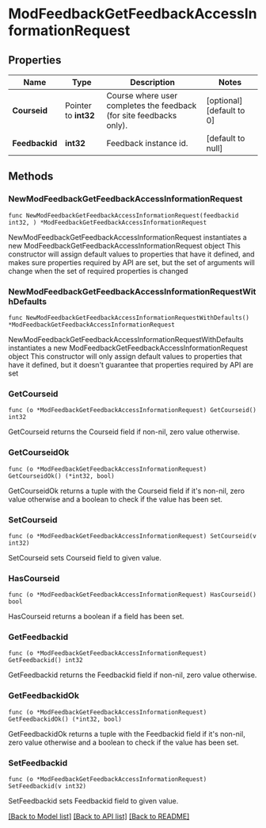 # ModFeedbackGetFeedbackAccessInformationRequest

## Properties

Name | Type | Description | Notes
------------ | ------------- | ------------- | -------------
**Courseid** | Pointer to **int32** | Course where user completes the feedback (for site feedbacks only). | [optional] [default to 0]
**Feedbackid** | **int32** | Feedback instance id. | [default to null]

## Methods

### NewModFeedbackGetFeedbackAccessInformationRequest

`func NewModFeedbackGetFeedbackAccessInformationRequest(feedbackid int32, ) *ModFeedbackGetFeedbackAccessInformationRequest`

NewModFeedbackGetFeedbackAccessInformationRequest instantiates a new ModFeedbackGetFeedbackAccessInformationRequest object
This constructor will assign default values to properties that have it defined,
and makes sure properties required by API are set, but the set of arguments
will change when the set of required properties is changed

### NewModFeedbackGetFeedbackAccessInformationRequestWithDefaults

`func NewModFeedbackGetFeedbackAccessInformationRequestWithDefaults() *ModFeedbackGetFeedbackAccessInformationRequest`

NewModFeedbackGetFeedbackAccessInformationRequestWithDefaults instantiates a new ModFeedbackGetFeedbackAccessInformationRequest object
This constructor will only assign default values to properties that have it defined,
but it doesn't guarantee that properties required by API are set

### GetCourseid

`func (o *ModFeedbackGetFeedbackAccessInformationRequest) GetCourseid() int32`

GetCourseid returns the Courseid field if non-nil, zero value otherwise.

### GetCourseidOk

`func (o *ModFeedbackGetFeedbackAccessInformationRequest) GetCourseidOk() (*int32, bool)`

GetCourseidOk returns a tuple with the Courseid field if it's non-nil, zero value otherwise
and a boolean to check if the value has been set.

### SetCourseid

`func (o *ModFeedbackGetFeedbackAccessInformationRequest) SetCourseid(v int32)`

SetCourseid sets Courseid field to given value.

### HasCourseid

`func (o *ModFeedbackGetFeedbackAccessInformationRequest) HasCourseid() bool`

HasCourseid returns a boolean if a field has been set.

### GetFeedbackid

`func (o *ModFeedbackGetFeedbackAccessInformationRequest) GetFeedbackid() int32`

GetFeedbackid returns the Feedbackid field if non-nil, zero value otherwise.

### GetFeedbackidOk

`func (o *ModFeedbackGetFeedbackAccessInformationRequest) GetFeedbackidOk() (*int32, bool)`

GetFeedbackidOk returns a tuple with the Feedbackid field if it's non-nil, zero value otherwise
and a boolean to check if the value has been set.

### SetFeedbackid

`func (o *ModFeedbackGetFeedbackAccessInformationRequest) SetFeedbackid(v int32)`

SetFeedbackid sets Feedbackid field to given value.



[[Back to Model list]](../README.md#documentation-for-models) [[Back to API list]](../README.md#documentation-for-api-endpoints) [[Back to README]](../README.md)


